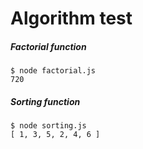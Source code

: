 # Algorithm test

##### Factorial function
```
$ node factorial.js
720
```
##### Sorting function
```
$ node sorting.js
[ 1, 3, 5, 2, 4, 6 ]
```